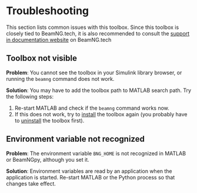 
# Troubleshooting

This section lists common issues with this toolbox. Since this
toolbox is closely tied to BeamNG.tech, it is also recommended to consult the [support in documentation website](https://documentation.beamng.com/support/troubleshooter/#bng-adventure:/start/techstart) on BeamNG.tech

## Toolbox not visible

**Problem**: You cannot see the toolbox in your Simulink library browser, or running the `beamng` command does not work.

**Solution**: You may have to add the toolbox path to MATLAB search path. Try the following steps:
1. Re-start MATLAB and check if the `beamng` command works now.
2. If this does not work, try to [install](installation.md#install-beamngtech-support-for-matlab-and-simulink) the toolbox again (you probably have to [uninstall](installation.md#uninstall) the toolbox first).

## Environment variable not recognized

**Problem**: The environment variable `BNG_HOME` is not recognized in MATLAB or BeamNGpy, although you set it.

**Solution**: Environment variables are read by an application when the application is started. Re-start MATLAB or the Python process so that changes take effect.
